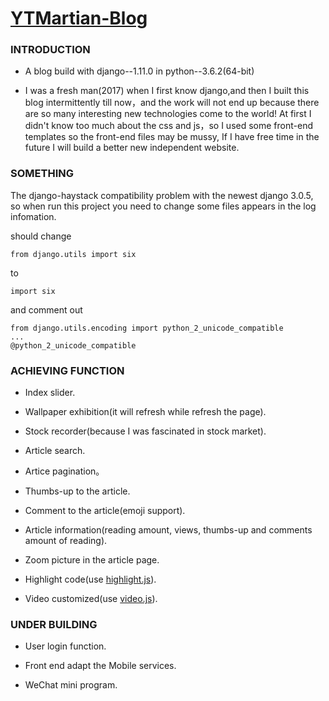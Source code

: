 # [YTMartian-Blog](http://www.dongjiayi.com/)

### INTRODUCTION

- A blog build with django--1.11.0 in python--3.6.2(64-bit)

- I was a fresh man(2017) when I first know django,and then I built this blog intermittently till now，and the work will not end up because there are so many interesting new technologies come to the world! At first I didn't know too much about the css and js，so I used some front-end templates so the front-end files may be mussy, If I have free time in the future I will build a better new independent website.


### SOMETHING

The django-haystack compatibility problem with the newest django 3.0.5, so when run this project you need to change some files appears in the log infomation.

should change

```
from django.utils import six
```
to
```
import six
```
and comment out
```
from django.utils.encoding import python_2_unicode_compatible
...
@python_2_unicode_compatible
```

### ACHIEVING FUNCTION

- Index slider.

- Wallpaper exhibition(it will refresh while refresh the page).

- Stock recorder(because I was fascinated in stock market).

- Article search.

- Artice pagination。

- Thumbs-up to the article.

- Comment to the article(emoji support).

- Article information(reading amount, views, thumbs-up and comments amount of reading).

- Zoom picture in the article page.

- Highlight code(use [highlight.js](https://highlightjs.org/)).

- Video customized(use [video.js](https://videojs.com/)).

### UNDER BUILDING

- User login function.

- Front end adapt the Mobile services.

- WeChat mini program.
